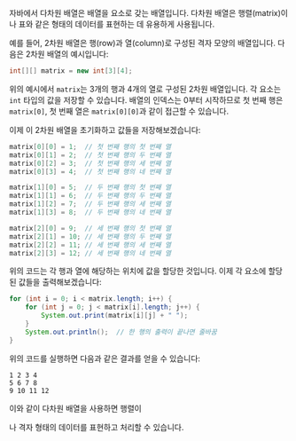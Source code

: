 자바에서 다차원 배열은 배열을 요소로 갖는 배열입니다. 다차원 배열은 행렬(matrix)이나 표와 같은 형태의 데이터를 표현하는 데 유용하게 사용됩니다.

예를 들어, 2차원 배열은 행(row)과 열(column)로 구성된 격자 모양의 배열입니다. 다음은 2차원 배열의 예시입니다:

```java
int[][] matrix = new int[3][4];
```

위의 예시에서 `matrix`는 3개의 행과 4개의 열로 구성된 2차원 배열입니다. 각 요소는 `int` 타입의 값을 저장할 수 있습니다. 배열의 인덱스는 0부터 시작하므로 첫 번째 행은 `matrix[0]`, 첫 번째 열은 `matrix[0][0]`과 같이 접근할 수 있습니다.

이제 이 2차원 배열을 초기화하고 값들을 저장해보겠습니다:

```java
matrix[0][0] = 1;  // 첫 번째 행의 첫 번째 열
matrix[0][1] = 2;  // 첫 번째 행의 두 번째 열
matrix[0][2] = 3;  // 첫 번째 행의 세 번째 열
matrix[0][3] = 4;  // 첫 번째 행의 네 번째 열

matrix[1][0] = 5;  // 두 번째 행의 첫 번째 열
matrix[1][1] = 6;  // 두 번째 행의 두 번째 열
matrix[1][2] = 7;  // 두 번째 행의 세 번째 열
matrix[1][3] = 8;  // 두 번째 행의 네 번째 열

matrix[2][0] = 9;  // 세 번째 행의 첫 번째 열
matrix[2][1] = 10; // 세 번째 행의 두 번째 열
matrix[2][2] = 11; // 세 번째 행의 세 번째 열
matrix[2][3] = 12; // 세 번째 행의 네 번째 열
```

위의 코드는 각 행과 열에 해당하는 위치에 값을 할당한 것입니다. 이제 각 요소에 할당된 값들을 출력해보겠습니다:

```java
for (int i = 0; i < matrix.length; i++) {
    for (int j = 0; j < matrix[i].length; j++) {
        System.out.print(matrix[i][j] + " ");
    }
    System.out.println();  // 한 행의 출력이 끝나면 줄바꿈
}
```

위의 코드를 실행하면 다음과 같은 결과를 얻을 수 있습니다:

```
1 2 3 4
5 6 7 8
9 10 11 12
```

이와 같이 다차원 배열을 사용하면 행렬이

나 격자 형태의 데이터를 표현하고 처리할 수 있습니다.

